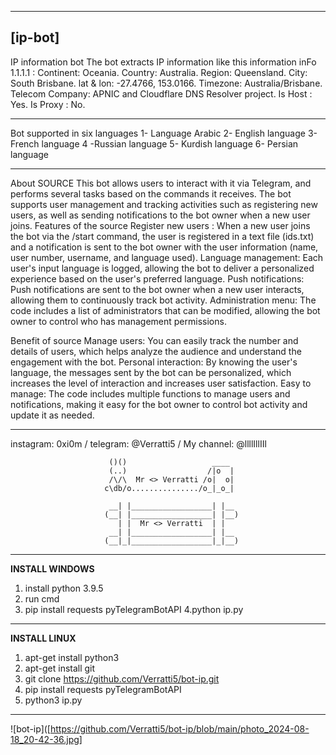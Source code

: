 ---------------------------------------------------------------------------------------------------------------------------------------
**[ip-bot]**
---------------------------------------------------------------------------------------------------------------------------------------

IP information bot The bot extracts IP information like this information 
inFo 1.1.1.1 :
Continent: Oceania.
Country: Australia.
Region: Queensland.
City: South Brisbane.
lat & lon: -27.4766, 153.0166.
Timezone: Australia/Brisbane.
Telecom Company: APNIC and Cloudflare DNS Resolver project.
Is Host : Yes.
Is Proxy : No.
------ ------- ------- -------
Bot supported in six languages 
1- Language Arabic 
2- English language 
3- French language
4 -Russian language 
5- Kurdish language 
6- Persian language
------ ------- ------- -------
About SOURCE 
This bot allows users to interact with it via Telegram, and performs several tasks based on the commands it receives. The bot supports user management and tracking activities such as registering new users, as well as sending notifications to the bot owner when a new user joins. Features of 
the source Register new users :
 When a new user joins the bot via the /start command, the user is registered in a text file (ids.txt) and a notification is sent to the bot owner with the user information (name, user number, username, and language used). Language management: Each user's input language is logged, allowing the bot to deliver a personalized experience based on the user's preferred language. Push notifications: Push notifications are sent to the bot owner when a new user interacts, allowing them to continuously track bot activity. Administration menu: The code includes a list of administrators that can be modified, allowing the bot owner to control who has management permissions.

Benefit of source Manage users: 
You can easily track the number and details of users, which helps analyze the audience and understand the engagement with the bot. Personal interaction: By knowing the user's language, the messages sent by the bot can be personalized, which increases the level of interaction and increases user satisfaction. Easy to manage: The code includes multiple functions to manage users and notifications, making it easy for the bot owner to control bot activity and update it as needed.

---------------------------------------------------------------------------------------------------------------------------------------
instagram: 0xi0m / telegram: @Verratti5 / My channel: @llllIllIIl


                          ()()                   ____ 
                          (..)                  /|o  |
                          /\/\  Mr <> Verratti /o|  o|          
                         c\db/o.............../o_|_o_|

                          __| |__________________| |__ 
                         (__| |__________________| |__)
                            | |  Mr <> Verratti  | |   
                          __| |__________________| |__ 
                         (__|_|__________________|_|__)
               
---------------------------------------------------------------------------------------------------------------------------------------
**INSTALL WINDOWS**

1. install python 3.9.5
2. run cmd
3. pip install requests pyTelegramBotAPI
4.python ip.py

---------------------------------------------------------------------------------------------------------------------------------------

**INSTALL LINUX**

1. apt-get install python3
2. apt-get install git
3. git clone https://github.com/Verratti5/bot-ip.git
4. pip install requests pyTelegramBotAPI
6. python3 ip.py

---------------------------------------------------------------------------------------------------------------------------------------
![bot-ip]([https://github.com/Verratti5/bot-ip/blob/main/photo_2024-08-18_20-42-36.jpg]
